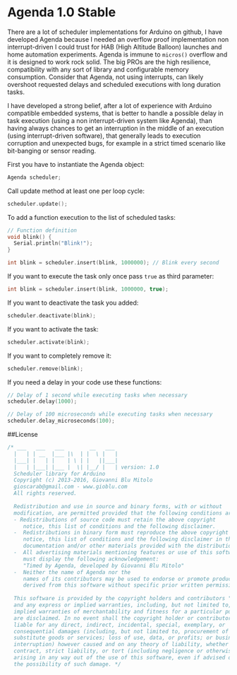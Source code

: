 Agenda 1.0 Stable
======

There are a lot of scheduler implementations for Arduino on github, I have developed Agenda because I needed an overflow proof implementation non interrupt-driven I could trust for HAB (High Altitude Balloon) launches and home automation experiments. Agenda is immune to `micros()` overflow and it is designed to work rock solid. The big PROs are the high resilience, compatibility with any sort of library and configurable memory consumption. Consider that Agenda, not using interrupts, can likely overshoot requested delays and scheduled executions with long duration tasks. 

I have developed a strong belief, after a lot of experience with Arduino compatible embedded systems, that is better to handle a possible delay in task execution (using a non interrupt-driven system like Agenda), than having always chances to get an interruption in the middle of an execution (using interrupt-driven software), that generally leads to execution corruption and unexpected bugs, for example in a strict timed scenario like bit-banging or sensor reading. 

First you have to instantiate the Agenda object:
```cpp
Agenda scheduler;
```

Call update method at least one per loop cycle:
```cpp
scheduler.update();
```

To add a function execution to the list of scheduled tasks:
```cpp
// Function definition
void blink() {
  Serial.println("Blink!");
}

int blink = scheduler.insert(blink, 1000000); // Blink every second 
```

If you want to execute the task only once pass `true` as third parameter:
```cpp
int blink = scheduler.insert(blink, 1000000, true);
```

If you want to deactivate the task you added:
```cpp
scheduler.deactivate(blink);
```

If you want to activate the task:
```cpp
scheduler.activate(blink);
```

If you want to completely remove it:
```cpp
scheduler.remove(blink);
```

If you need a delay in your code use these functions:
```cpp
// Delay of 1 second while executing tasks when necessary
scheduler.delay(1000); 

// Delay of 100 microseconds while executing tasks when necessary
scheduler.delay_microseconds(100); 
```

##License
```cpp
/* ___   ___   ___        __   ___
  |   | | __  |___ |\  | |  \ |   |
  |___| |   | |    | \ | |   ||___|
  |   | |___| |___ |  \| |__/ |   | version: 1.0
  Scheduler library for Arduino
  Copyright (c) 2013-2016, Giovanni Blu Mitolo 
  gioscarab@gmail.com - www.gioblu.com
  All rights reserved.
  
  Redistribution and use in source and binary forms, with or without
  modification, are permitted provided that the following conditions are met:
  - Redistributions of source code must retain the above copyright
     notice, this list of conditions and the following disclaimer.
  -  Redistributions in binary form must reproduce the above copyright
     notice, this list of conditions and the following disclaimer in the
     documentation and/or other materials provided with the distribution.
  -  All advertising materials mentioning features or use of this software
     must display the following acknowledgement:
     "Timed by Agenda, developed by Giovanni Blu Mitolo"
  -  Neither the name of Agenda nor the
     names of its contributors may be used to endorse or promote products
     derived from this software without specific prior written permission.
  
  This software is provided by the copyright holders and contributors "as is"
  and any express or implied warranties, including, but not limited to, the
  implied warranties of merchantability and fitness for a particular purpose
  are disclaimed. In no event shall the copyright holder or contributors be
  liable for any direct, indirect, incidental, special, exemplary, or
  consequential damages (including, but not limited to, procurement of
  substitute goods or services; loss of use, data, or profits; or business
  interruption) however caused and on any theory of liability, whether in
  contract, strict liability, or tort (including negligence or otherwise)
  arising in any way out of the use of this software, even if advised of
  the possibility of such damage. */
```
